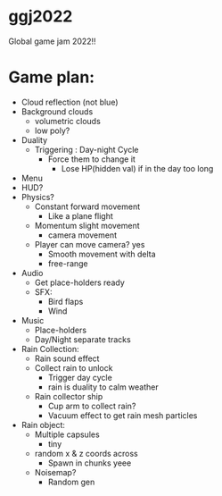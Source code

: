 # ggj2022
Global game jam 2022!!
# Game plan:

- Cloud reflection (not blue)
- Background clouds
  - volumetric clouds
  - low poly?
- Duality
  - Triggering : Day-night Cycle
    - Force them to change it
      - Lose HP(hidden val) if in the day too long
- Menu
- HUD?
- Physics? 
  - Constant forward movement
    - Like a plane flight
  - Momentum slight movement 
    - camera movement
  - Player can move camera? yes
    - Smooth movement with delta
    - free-range
- Audio
  - Get place-holders ready
  - SFX:
    - Bird flaps 
    - Wind
- Music
  - Place-holders
  - Day/Night separate tracks
- Rain Collection:
  - Rain sound effect
  - Collect rain to unlock 
    - Trigger day cycle
    - rain is duality to calm weather
  - Rain collector ship
    - Cup arm to collect rain?
    - Vacuum effect to get rain mesh particles
- Rain object:
  - Multiple capsules
    - tiny
  - random x & z coords across 
    - Spawn in chunks yeee
  - Noisemap?
    - Random gen 




